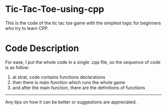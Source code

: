# Tic-Tac-Toe-using-cpp
This is the code of the tic tac toe game with the simplest logic for beginners who try to learn CPP.
# Code Description
For ease, I put the whole code in a single .cpp file, so the sequence of code is as follow:

1. at strat, code contains functions declarations
2. then there is main function which runs the whole game
3. and after the main function, there are the definitions of functions
---

Any tips on how it can be better or suggestions are appreciated.
